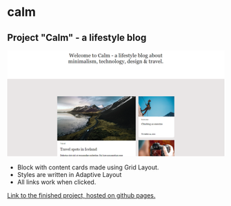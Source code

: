 # calm

## Project "Calm" - a lifestyle blog
![Calm](/images/calm.png  "Optional title")

* Block with content cards made using Grid Layout.
* Styles are written in Adaptive Layout
* All links work when clicked.

[Link to the finished project, hosted on github pages.](https://dmitriik1.github.io/calm/)